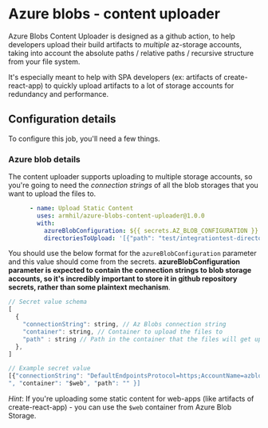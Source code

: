 # Azure blobs - content uploader

Azure Blobs Content Uploader is designed as a github action, to help developers upload their build artifacts to *multiple* az-storage accounts, taking into account the absolute paths / relative paths / recursive structure from your file system.

It's especially meant to help with SPA developers (ex: artifacts of create-react-app) to quickly upload artifacts to a lot of storage accounts for redundancy and performance. 

## Configuration details

To configure this job, you'll need a few things.

### Azure blob details
The content uploader supports uploading to multiple storage accounts, so you're going to need the *connection strings* of all the blob storages that you want to upload the files to.

```yaml
      - name: Upload Static Content
        uses: armhil/azure-blobs-content-uploader@1.0.0
        with:
          azureBlobConfiguration: ${{ secrets.AZ_BLOB_CONFIGURATION }} # could be any secret that you have, see below for the format
          directoriesToUpload: '[{"path": "test/integrationtest-directory", "shouldRecurse": "true" }]'
```

You should use the below format for the `azureBlobConfiguration` parameter and this value should come from the secrets. **azureBlobConfiguration parameter is expected to contain the connection strings to blob storage accounts, so it's incredibly important to store it in github repository secrets, rather than some plaintext mechanism**.

```javascript
// Secret value schema
[
  {
    "connectionString": string, // Az Blobs connection string
    "container": string, // Container to upload the files to
    "path" : string // Path in the container that the files will get uploaded to
  },
]

// Example secret value
[{"connectionString": "DefaultEndpointsProtocol=https;AccountName=azblobuploadtest;AccountKey=someAccountKeyNotReal;EndpointSuffix=core.windows.net
", "container": "$web", "path": "" }]
```

*Hint*: If you're uploading some static content for web-apps (like artifacts of create-react-app) - you can use the `$web` container from Azure Blob Storage. 
